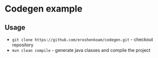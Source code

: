 # Codegen example

## Usage

* `git clone https://github.com/eroshenkoam/codegen.git` - checkout repository
* `mvn clean compile` - generate java classes and compile the project